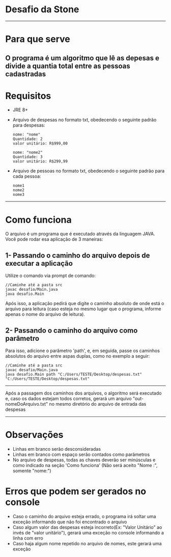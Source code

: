 # Desafio da Stone

---

# Para que serve

O programa é um algoritmo que lê as depesas e divide a quantia total entre as pessoas cadastradas
---
# Requisitos
- JRE 8+
- Arquivo de despesas no formato txt, obedecendo o seguinte padrão para despesas:
	```
	nome: "nome"
	Quantidade: 2
	valor unitário: R$999,00
	
	nome: "nome2"
	Quantidade: 3
	valor unitário: R$299,99
	```

- Arquivo de pessoas no formato txt, obedecendo o seguinte padrão para cada pessoa:
	```
	nome1
	nome2
	nome3
---

# Como funciona

O arquivo é um programa que é executado através da linguagem JAVA. Você pode rodar esa aplicação de 3 maneiras:


## 1- Passando o caminho do arquivo depois de executar a aplicação
Utilize o comando via prompt de comando:

	//Caminhe até a pasta src
	javac desafio/Main.java
	java desafio.Main
	
Após isso, a aplicação pedirá que digite o caminho absoluto de onde está o arquivo para leitura (caso esteja no mesmo lugar que o programa, informe apenas o nome do arquivo de leitura).

## 2- Passando o caminho do arquivo como parâmetro
Para isso, adicione o parâmetro 'path', e, em seguida, passe os caminhos absolutos do arquivo entre aspas duplas, como no exemplo a seguir:

	//Caminhe até a pasta src
	javac desafio/Main.java
	java desafio.Main path "C:/Users/TESTE/Desktop/despesas.txt" "C:/Users/TESTE/Desktop/despesas.txt"
	
---

Após a passagem dos caminhos dos arquivos, o algoritmo será executado e, caso os dados estejam todos corretos, gerará um arquivo "out-nomeDoArquivo.txt" no mesmo diretório do arquivo de entrada das despesas


---
# Observações
- Linhas em branco serão desconsideradas
- Linhas em branco com espaço serão contados como parâmetros
- No arquivo de despesas, todas as chaves deverão ser minúsculas e como indicado na seção 'Como funciona' (Não será aceito "Nome :", somente "nome:")

# Erros que podem ser gerados no console
- Caso o caminho do arquivo esteja errado, o programa irá soltar uma exceção informando que não foi encontrado o arquivo
- Caso algum valor das despesas esteja incorreto(Ex: "Valor Unitário" ao invés de "valor unitário"), gerará uma exceção no console informando a linha com erro
- Caso haja algum nome repetido no arquivo de nomes, este gerará uma exceção




